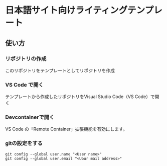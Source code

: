 # 日本語サイト向けライティングテンプレート

## 使い方

### リポジトリの作成

このリポジトリをテンプレートとしてリポジトリを作成

### VS Code で開く

テンプレートから作成したリポジトリをVisual Studio Code（VS Code）で開く

### Devcontainerで開く

VS Code の「Remote Container」拡張機能を有効にします。

### gitの設定をする

```shell
git config --global user.name "<User name>"
git config --global user.email "<Uour mail address>"
```